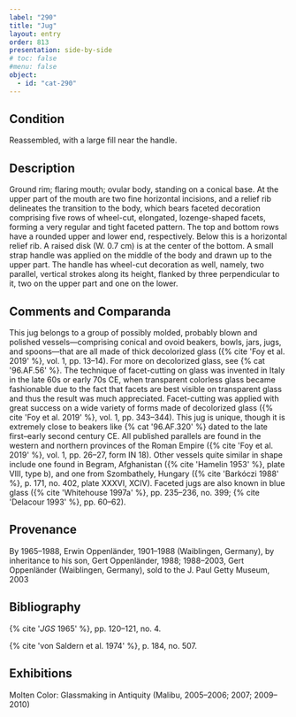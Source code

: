 ```yaml
---
label: "290"
title: "Jug"
layout: entry
order: 813
presentation: side-by-side
# toc: false
#menu: false 
object:
  - id: "cat-290"
---
```


## Condition

Reassembled, with a large fill near the handle.

## Description

Ground rim; flaring mouth; ovular body, standing on a conical base. At the upper part of the mouth are two fine horizontal incisions, and a relief rib delineates the transition to the body, which bears faceted decoration comprising five rows of wheel-cut, elongated, lozenge-shaped facets, forming a very regular and tight faceted pattern. The top and bottom rows have a rounded upper and lower end, respectively. Below this is a horizontal relief rib. A raised disk (W. 0.7 cm) is at the center of the bottom. A small strap handle was applied on the middle of the body and drawn up to the upper part. The handle has wheel-cut decoration as well, namely, two parallel, vertical strokes along its height, flanked by three perpendicular to it, two on the upper part and one on the lower.

## Comments and Comparanda

This jug belongs to a group of possibly molded, probably blown and polished vessels—comprising conical and ovoid beakers, bowls, jars, jugs, and spoons—that are all made of thick decolorized glass ({% cite 'Foy et al. 2019' %}, vol. 1, pp. 13–14). For more on decolorized glass, see {% cat '96.AF.56' %}. The technique of facet-cutting on glass was invented in Italy in the late 60s or early 70s CE, when transparent colorless glass became fashionable due to the fact that facets are best visible on transparent glass and thus the result was much appreciated. Facet-cutting was applied with great success on a wide variety of forms made of decolorized glass ({% cite 'Foy et al. 2019' %}, vol. 1, pp. 343–344). This jug is unique, though it is extremely close to beakers like {% cat '96.AF.320' %} dated to the late first–early second century CE. All published parallels are found in the western and northern provinces of the Roman Empire ({% cite 'Foy et al. 2019' %}, vol. 1, pp. 26–27, form IN 18). Other vessels quite similar in shape include one found in Begram, Afghanistan ({% cite 'Hamelin 1953' %}, plate VIII, type b), and one from Szombathely, Hungary ({% cite 'Barkóczi 1988' %}, p. 171, no. 402, plate XXXVI, XCIV). Faceted jugs are also known in blue glass ({% cite 'Whitehouse 1997a' %}, pp. 235–236, no. 399; {% cite 'Delacour 1993' %}, pp. 60–62).

## Provenance

By 1965–1988, Erwin Oppenländer, 1901–1988 (Waiblingen, Germany), by inheritance to his son, Gert Oppenländer, 1988; 1988–2003, Gert Oppenländer (Waiblingen, Germany), sold to the J. Paul Getty Museum, 2003

## Bibliography

{% cite '*JGS* 1965' %}, pp. 120–121, no. 4.

{% cite 'von Saldern et al. 1974' %}, p. 184, no. 507.

## Exhibitions

Molten Color: Glassmaking in Antiquity (Malibu, 2005–2006; 2007; 2009–2010)